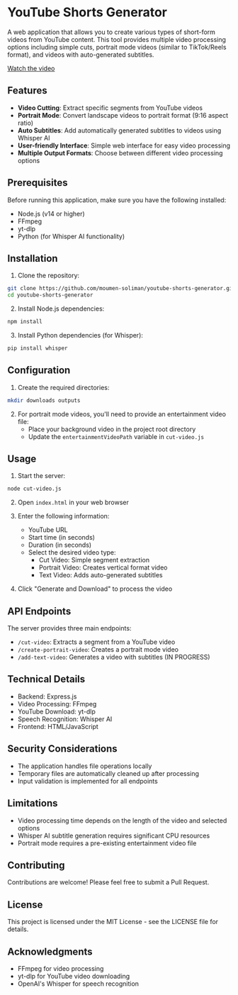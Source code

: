 # YouTube Shorts Generator

A web application that allows you to create various types of short-form videos from YouTube content. This tool provides multiple video processing options including simple cuts, portrait mode videos (similar to TikTok/Reels format), and videos with auto-generated subtitles.

[Watch the video](./example.mov)

## Features

- **Video Cutting**: Extract specific segments from YouTube videos
- **Portrait Mode**: Convert landscape videos to portrait format (9:16 aspect ratio)
- **Auto Subtitles**: Add automatically generated subtitles to videos using Whisper AI
- **User-friendly Interface**: Simple web interface for easy video processing
- **Multiple Output Formats**: Choose between different video processing options

## Prerequisites

Before running this application, make sure you have the following installed:

- Node.js (v14 or higher)
- FFmpeg
- yt-dlp
- Python (for Whisper AI functionality)

## Installation

1. Clone the repository:
```bash
git clone https://github.com/moumen-soliman/youtube-shorts-generator.git
cd youtube-shorts-generator
```

2. Install Node.js dependencies:
```bash
npm install
```

3. Install Python dependencies (for Whisper):
```bash
pip install whisper
```

## Configuration

1. Create the required directories:
```bash
mkdir downloads outputs
```

2. For portrait mode videos, you'll need to provide an entertainment video file:
   - Place your background video in the project root directory
   - Update the `entertainmentVideoPath` variable in `cut-video.js`

## Usage

1. Start the server:
```bash
node cut-video.js
```

2. Open `index.html` in your web browser

3. Enter the following information:
   - YouTube URL
   - Start time (in seconds)
   - Duration (in seconds)
   - Select the desired video type:
     - Cut Video: Simple segment extraction
     - Portrait Video: Creates vertical format video
     - Text Video: Adds auto-generated subtitles

4. Click "Generate and Download" to process the video

## API Endpoints

The server provides three main endpoints:

- `/cut-video`: Extracts a segment from a YouTube video
- `/create-portrait-video`: Creates a portrait mode video
- `/add-text-video`: Generates a video with subtitles (IN PROGRESS)

## Technical Details

- Backend: Express.js
- Video Processing: FFmpeg
- YouTube Download: yt-dlp
- Speech Recognition: Whisper AI
- Frontend: HTML/JavaScript

## Security Considerations

- The application handles file operations locally
- Temporary files are automatically cleaned up after processing
- Input validation is implemented for all endpoints

## Limitations

- Video processing time depends on the length of the video and selected options
- Whisper AI subtitle generation requires significant CPU resources
- Portrait mode requires a pre-existing entertainment video file

## Contributing

Contributions are welcome! Please feel free to submit a Pull Request.

## License

This project is licensed under the MIT License - see the LICENSE file for details.

## Acknowledgments

- FFmpeg for video processing
- yt-dlp for YouTube video downloading
- OpenAI's Whisper for speech recognition
